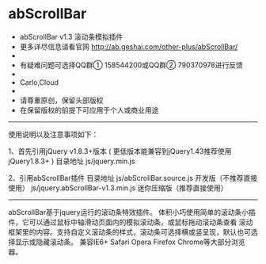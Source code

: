 # abScrollBar

 * abScrollBar v1.3 滚动条模拟插件
 * 更多详尽信息请看官网 http://ab.geshai.com/other-plus/abScrollBar/
 *  
 * 有疑难问题可选择QQ群① 158544200或QQ群② 790370978进行反馈
 * 
 * Carlo,Cloud
 *
 * 请尊重原创，保留头部版权
 * 在保留版权的前提下可应用于个人或商业用途

-------------------------------------------------------------------------------

使用说明以及注意事项如下：

1、首先引用jQuery v1.8.3+版本 ( 更低版本能兼容到jQuery1.43推荐使用jQuery1.8.3+ )
	目录地址 js/jquery.min.js

2、引用abScrollBar插件
	目录地址 
	js/abScrollBar.source.js 开发版（不推荐直接使用）
	js/jquery.abScrollBar-v1.3.min.js 迷你压缩版（推荐直接使用）

-------------------------------------------------------------------------------


abScrollBar基于jquery运行的滚动条特效插件。
体积小巧使用简单的滚动条小插件，它可以通过鼠标中轴滑动页面内的模拟滚动条，或鼠标拖动滚动条查看
滚动框架里的内容。支持自定义滚动条的样式，滚动条可选择横或竖呈现，默认也可选择显示或隐藏滚动条。
兼容IE6+ Safari Opera Firefox Chrome等大部分浏览器。
